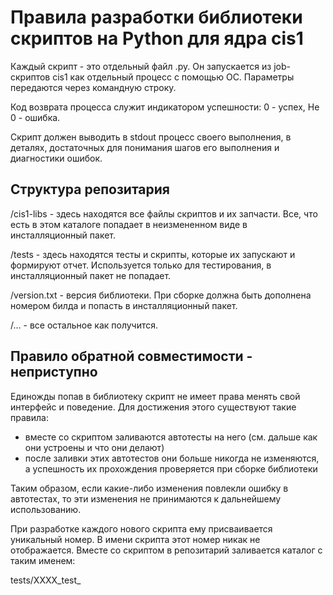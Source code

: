 # Правила разработки библиотеки скриптов на Python для ядра cis1

Каждый скрипт - это отдельный файл .py. Он запускается из job-скриптов cis1 как отдельный процесс с помощью ОС. 
Параметры передаются через командную строку.

Код возврата процесса служит индикатором успешности: 0 - успех, Не 0 - ошибка.

Скрипт должен выводить в stdout процесс своего выполнения, в деталях, достаточных для понимания шагов его выполнения и диагностики ошибок.

## Структура репозитария

/cis1-libs - здесь находятся все файлы скриптов и их запчасти. Все, что есть в этом каталоге попадает в неизмененном виде в инсталляционный пакет.

/tests - здесь находятся тесты и скрипты, которые их запускают и формируют отчет. Используется только для тестирования, в инсталляционный пакет не попадает.

/version.txt - версия библиотеки. При сборке должна быть дополнена номером билда и попасть в инсталляционный пакет.

/... - все остальное как получится.


## Правило обратной совместимости - неприступно

Единожды попав в библиотеку скрипт не имеет права менять свой интерфейс и поведение. 
Для достижения этого существуют такие правила:

- вместе со скриптом заливаются автотесты на него (см. дальше как они устроены и что они делают)
- после заливки этих автотестов они больше никогда не изменяются, а успешность их прохождения проверяется при сборке библиотеки

Таким образом, если какие-либо изменения повлекли ошибку в автотестах, то эти изменения не принимаются к дальнейшему использованию.

При разработке каждого нового скрипта ему присваивается уникальный номер. В имени скрипта этот номер никак не отображается.
Вместе со скриптом в репозитарий заливается каталог с таким именем:

 tests/XXXX_test_<script name>

Где XXXX - тот самый уникальный номер. В каталоге располагаются скрипты тестов, которые именуются следующим образом:

 XXXX_test_N_<script name>.py
 
Где N - порядковый номер теста.
 
Тесты, единожды попав в библиотеку, уже не должны изменяться (ну если только по поводу исправления ошибок в них самих), 
и при "сборке" библиотеки прогоняются все имеющиеся тесты. 
 
Если хотя-бы один тест не прошел - сборка считается не удачной, и такая версия библиотеки не должна попасть в инсталляционный пакет.
 
Скрипт теста при успехе должен завершаться с кодом возврата 0.

В случае ошибки код возврата НЕ 0.
 
Для запуска тестов используется скрипт:

 tests/lib_full_test.py

Рабочим каталогом ля их выполнения является каталог tests.

При написании тестов обязательно использование следующих правил:
  
1. В каждом файле должен быть только один тест, если только обратное не продиктовано логикой самого теста
2. Задача теста - сформировать условия для запуска скрипта и выполнить его вот таким образом:
 
<pre>
import lib_test_runner
res = lib_test_runner.run(['../../cis1-libs/<script name>', 'arg1',.. ], "Message for report")
</pre>
 
3. Завершение скрипта нужно делать таким образом (здесь res - переменная, которая хранит статус возврата предыдущих запусков
скрипта котрый мы тестируем):

<pre> 
 if res == 0:
     lib_test_runner.ok()
 else:
     lib_test_runner.fail()
</pre> 

## Локальная конфигурация

Для работы библиотеки в конкретной инсталляции могут потребоваться локальные настройки. Все эти настройки должны находится в файле 

 lib_config.py
 
который находится вне репозитария. В качестве шаблона для этого файла в репозитарии находится файл

 cis1-libs/lib_config.py.sample

Для запуска тестов файл lib_config.py создается в каталоге tests.
 
## Правила работы с репозитарием библиотеки
 
Начало разработки: создается тикет, ему присваивается уникальный номер, описывается интерфейс и поведение нового скрипта, 
скрипту присваивается имя. В репозиратии создается ветка с именем:
 
 ХХХХ_<script name>
  
И вся разработка ведется в ней.
 
Разработка: разработчик скрипта делает его, делает тесты для скрипта, которые должны покрывать все варианты ошибок работы с интерфейсом,
и должны подтверждать работоспособность самого скрипта. Желательно использовать для тестирования скрипта только локальные ресурсы 
(понимаем, что это может быть сложно). Делает документацию на него внутри самого скрипта (см. далее).
 
Приемка: в ветку разработки должен быть влит самый последний master. Для приемки делается merge request.
Ответственный за библиотеку проверяет код, отвергает или принимает его. 
После сливания в master, ветка разработки удаляется.

Внесение изменений: для внесения изменений в уже существующий скрипт создается новая ветка и все происходит по описанным выше правилам.
При внесении изменений делается новый набор тестов (если он нужен), а старый набор тестов - остается неизменным.
 
## Правила использования сторонних библиотек

Сторонние библиотеки можно использовать. Лицензия на сторонние библиотеки должна разрешать их бесплатное использование.
Все пункты лицензии сторонней библиотеки должны быть соблюдены. Все сторонние библиотеки должны быть перечислены в файле:

 cis1-libs/requirements.txt
 
Формат файла должен удовлетворять этим требованиям:
 
 https://pip.pypa.io/en/stable/reference/pip_install/#requirements-file-format
  
## Документирование

Документация на каждый новый скрипт должна создаваться сразу в момент его разработки и проверяется при приемке скрипта.

Документация находится в коде скрипта, и выводится при запуске скрипта с параметром --help или -h.

Формат вывода документации:

<pre>
\n
script name - Script functionality short description (multiline without vertical spaces).\n
\n
Usage: Script usage synopsys (single line)\n
\n
Description:\n
Multiline functionality description. Single vertical spaces are possible.\n
\n
</pre>
